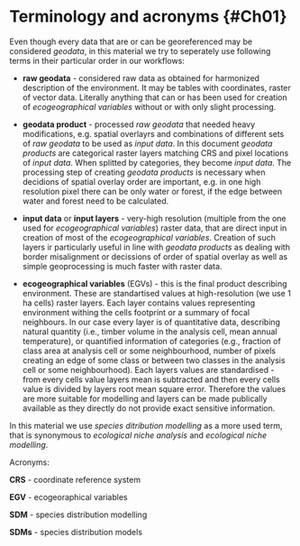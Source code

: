 # Terminology and acronyms {#Ch01}

Even though every data that are or can be georeferenced may be 
considered *geodata*, in this material we try to seperately use following 
terms in their particular order in our workflows:

- **raw geodata** - considered raw data as obtained for harmonized description 
of the environment. It may be tables with coordinates, raster of vector data. 
Literally anything that can or has been used for creation of *ecogeographical variables* 
without or with only slight processing.

- **geodata product** - processed *raw geodata* that needed heavy modifications, e.g. 
spatial overlayrs and combinations of different sets of *raw geodata* to be used 
as *input data*. In this document *geodata products* are categorical 
raster layers matching CRS and pixel locations of *input data*. When splitted by 
categories, they become *input data*. The processing step of creating *geodata products* 
is necessary when decidions of spatial overlay order are important, e.g. in one high 
resolution pixel there can be only water or forest, if the edge between water and 
forest need to be calculated.

- **input data** or **input layers** - very-high resolution (multiple from the one 
used for *ecogeographical variables*) raster data, that are direct input in creation 
of most of the *ecogeographical variables*. Creation of such layers ir particularly useful 
in line with *geodata products* as dealing with border misalignment or decissions of 
order of spatial overlay as well as simple geoprocessing is much faster with raster 
data.

- **ecogeographical variables** (EGVs) - this is the final product describing 
environment. These are standartised values at high-resolution (we use 1 ha cells) 
raster layers. Each layer contains values representing environment withing the 
cells footprint or a summary of focal neighbours. In our case every layer is of 
quantitative data, describing natural quantity (i.e., timber volume in the 
analysis cell, mean annual temperature), or quantified information of 
categories (e.g., fraction of class area at analysis cell or some neighbourhood, 
number of pixels creating an edge of some class or between two classes in the 
analysis cell or some neighbourhood). Each layers values are standardised - from 
every cells value layers mean is subtracted and then every cells value is divided 
by layers root mean square error. Therefore the values are more suitable for 
modelling and layers can be made publically available as they directly do not 
provide exact sensitive information.

In this material we use *species ditribution modelling* as a more used term, that 
is synonymous to *ecological niche analysis* and *ecological niche modelling*.

Acronyms:

**CRS** - coordinate reference system

**EGV** - ecogeoraphical variables

**SDM** - species distribution modelling

**SDMs** - species distribution models
